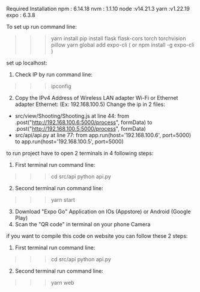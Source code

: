 Required Installation
npm : 6.14.18
nvm : 1.1.10
node :v14.21.3
yarn  :v1.22.19
expo : 6.3.8

To set up run command line: 
>>> yarn install
>>> pip install flask flask-cors torch torchvision pillow
>>> yarn global add expo-cli ( or npm install -g expo-cli ) 

set up localhost:
1. Check IP by run command line:
>>>ipconfig
2. Copy the IPv4 Address of Wireless LAN adapter Wi-Fi or Ethernet adapter Ethernet: (Ex: 192.168.100.5)
Change the ip in 2 files: 
+ src/view/Shooting/Shooting.js at line 44:
from 
.post("http://192.168.100.6:5000/process", formData)
to
.post("http://192.168.100.5:5000/process", formData)
+ src/api/api.py at line 77:
from
app.run(host='192.168.100.6', port=5000)
to
app.run(host='192.168.100.5', port=5000)

to run project have to open 2 terminals in 4 following steps:
1. First terminal run command line: 
>>> cd src/api
>>> python api.py

2. Second terminal run command line:
>>> yarn start
3. Download "Expo Go" Application on IOs (Appstore) or Android (Google Play)
4. Scan the "QR code" in terminal on your phone Camera

if you want to compile this code on website you can follow these 2 steps:
1. First terminal run command line: 
>>> cd src/api
>>> python api.py

2. Second terminal run command line:
>>> yarn web 
